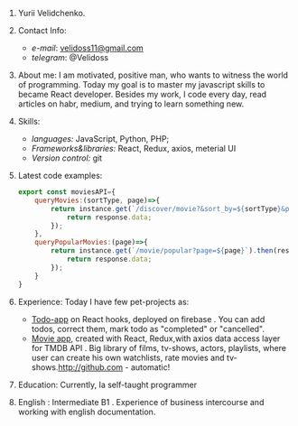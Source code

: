 1. Yurii Velidchenko.
2. Contact Info:
    * *e-mail*: velidoss11@gmail.com
    * *telegram*: @Velidoss
3. About me:
    I am motivated, positive man, who wants to witness the world of programming. Today my goal is to master my javascript skills to became React developer. Besides my work, I code every day, read articles on habr, medium, and trying to learn something new. 
4. Skills:
    * *languages:* JavaScript, Python, PHP;
    * *Frameworks&libraries:* React, Redux, axios, meterial UI
    * *Version control:* git

5. Latest code examples:
    ```javascript
    export const moviesAPI={
        queryMovies:(sortType, page)=>{
            return instance.get(`/discover/movie?&sort_by=${sortType}&page=${page}`).then(response=>{
                return response.data;
            });
        },
        queryPopularMovies:(page)=>{
            return instance.get(`/movie/popular?page=${page}`).then(response=>{
                return response.data;
            });
        }
    }
    ```
6. Experience:
    Today I have few pet-projects as:
    * [Todo-app](https://github.com/Velidoss/Task-manager) on React hooks, deployed on firebase . You can add todos, correct them, mark todo as "completed" or "cancelled".
    * [Movie app](https://github.com/Velidoss/MovieApp), created with React, Redux,with  axios data access layer for TMDB API . Big library of films, tv-shows, actors, playlists, where user can create his own watchlists, rate movies and tv-shows.http://github.com - automatic!
    
7. Education:
    Currently, Ia self-taught programmer
8. English : Intermediate B1 . 
    Experience of business intercourse and working with english documentation.